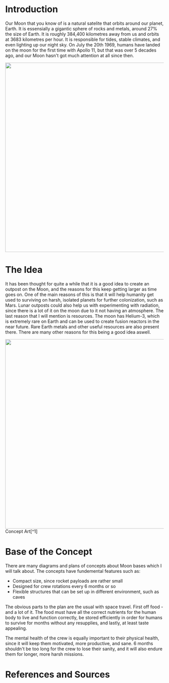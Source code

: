 # Introduction

Our Moon that you know of is a natural satelite that orbits around our planet, Earth. It is essensially a gigantic sphere of rocks and metals, around 27% the size of Earth. It is roughly 384,400 kilometres away from us and orbits at 3683 kilometres per hour. It is responsible for tides, stable climates, and even lighting up our night sky. On July the 20th 1969, humans have landed on the moon for the first time with Apollo 11, but that was over 5 decades ago, and our Moon hasn't got much attention at all since then.

<img src="https://user-images.githubusercontent.com/91910634/157121690-4b869bba-79a3-46c5-80d4-ec7f88034b83.jpg" width="600">


# The Idea

It has been thought for quite a while that it is a good idea to create an outpost on the Moon, and the reasons for this keep getting larger as time goes on. One of the main reasons of this is that it will help humanity get used to surviving on harsh, isolated planets for further colonization, such as Mars. Lunar outposts could also help us with experimenting with radiation, since there is a lot of it on the moon due to it not having an atmosphere. The last reason that I will mention is resources. The moon has Helium-3, which is extremely rare on Earth and can be used to create fusion reactors in the near future. Rare Earth metals and other useful resources are also present there. There are many other reasons for this being a good idea aswell. 

<img src="https://user-images.githubusercontent.com/91910634/157280861-867cf021-efc4-4904-b2fe-512b8d700b62.jpg" width="600">
Concept Art[^1]


# Base of the Concept

There are many diagrams and plans of concepts about Moon bases which I will talk about. The concepts have fundemental features such as:
- Compact size, since rocket payloads are rather small
- Designed for crew rotations every 6 months or so
- Flexible structures that can be set up in different environment, such as caves

The obvious parts to the plan are the usual with space travel. First off food - and a lot of it. The food must have all the correct nutrients for the human body to live and function correctly, be stored efficiently in order for humans to survive for months without any resupplies, and lastly, at least taste appealing.

The mental health of the crew is equally important to their physical health, since it will keep them motivated, more productive, and sane. 6 months shouldn't be too long for the crew to lose their sanity, and it will also endure them for longer, more harsh missions.


# References and Sources
[^1]: test
